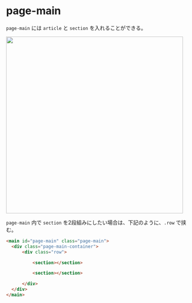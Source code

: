# page-main

`page-main` には `article` と `section` を入れることができる。

<img src="../../images/page-main.png" width="480">

`page-main` 内で `section` を2段組みにしたい場合は、下記のように、`.row` で挟む。

  ```html
  <main id="page-main" class="page-main">
    <div class="page-main-container">
        <div class="row">

            <section></section>

            <section></section>

        </div>
    </div>
</main>
  ```